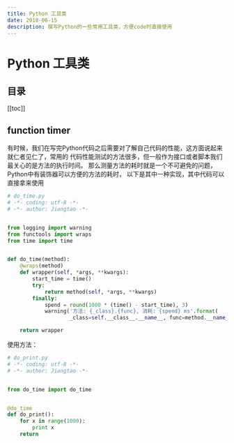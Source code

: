 ```yaml
---
title: Python 工具类
date: 2018-06-15
description: 撰写Python的一些常用工具类，方便code时直接使用
---
```


# Python 工具类

<!--# 简介
撰写Python的一些常用工具类，方便code时直接使用-->

## 目录

[[toc]]

## function timer

有时候，我们在写完Python代码之后需要对了解自己代码的性能，这方面说起来就仁者见仁了，常用的
代码性能测试的方法很多，但一般作为接口或者脚本我们最关心的是方法的执行时间。
那么测量方法的耗时就是一个不可避免的问题，Python中有装饰器可以方便的方法的耗时，
以下是其中一种实现，其中代码可以直接拿来使用

```python
# do_time.py
# -*- coding: utf-8 -*-
# -*- author: Jiangtao -*-


from logging import warning
from functools import wraps
from time import time


def do_time(method):
    @wraps(method)
    def wrapper(self, *args, **kwargs):
        start_time = time()
        try:
            return method(self, *args, **kwargs)
        finally:
            spend = round(1000 * (time() - start_time), 3)
            warning('方法: {_class}.{func}, 消耗: {spend} ms'.format(
                    _class=self.__class__.__name__, func=method.__name__, spend=spend))

    return wrapper

```

使用方法：

```python
# do_print.py
# -*- coding: utf-8 -*-
# -*- author: Jiangtao -*-


from do_time import do_time


@do_time
def do_print():
    for x in range(1000):
        print x
    return

```
